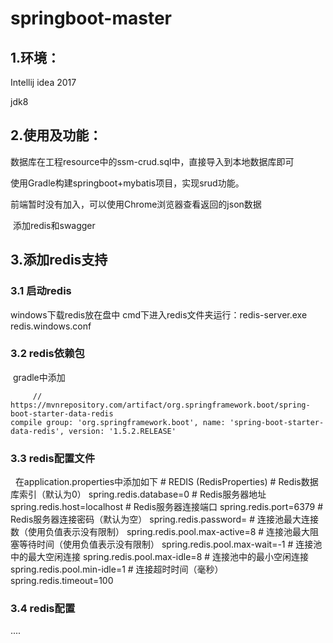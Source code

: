 # springboot-master

## 1.环境： 

Intellij idea 2017

jdk8

## 2.使用及功能：

  数据库在工程resource中的ssm-crud.sql中，直接导入到本地数据库即可

  使用Gradle构建springboot+mybatis项目，实现srud功能。

  前端暂时没有加入，可以使用Chrome浏览器查看返回的json数据
  
  添加redis和swagger

## 3.添加redis支持
  
  ### 3.1 启动redis
  
  windows下载redis放在盘中  cmd下进入redis文件夹运行：redis-server.exe redis.windows.conf
  
   ### 3.2 redis依赖包
  
  gradle中添加
  
         // https://mvnrepository.com/artifact/org.springframework.boot/spring-boot-starter-data-redis
    compile group: 'org.springframework.boot', name: 'spring-boot-starter-data-redis', version: '1.5.2.RELEASE'

    
   ### 3.3 redis配置文件
  
 在application.properties中添加如下
    # REDIS (RedisProperties)
    # Redis数据库索引（默认为0）
    spring.redis.database=0
    # Redis服务器地址
    spring.redis.host=localhost
    # Redis服务器连接端口
    spring.redis.port=6379
    # Redis服务器连接密码（默认为空）
    spring.redis.password=
    # 连接池最大连接数（使用负值表示没有限制）
    spring.redis.pool.max-active=8
    # 连接池最大阻塞等待时间（使用负值表示没有限制）
    spring.redis.pool.max-wait=-1
    # 连接池中的最大空闲连接
    spring.redis.pool.max-idle=8
    # 连接池中的最小空闲连接
    spring.redis.pool.min-idle=1
    # 连接超时时间（毫秒）
    spring.redis.timeout=100
    
 ### 3.4 redis配置
 ....
 
 
 
 



